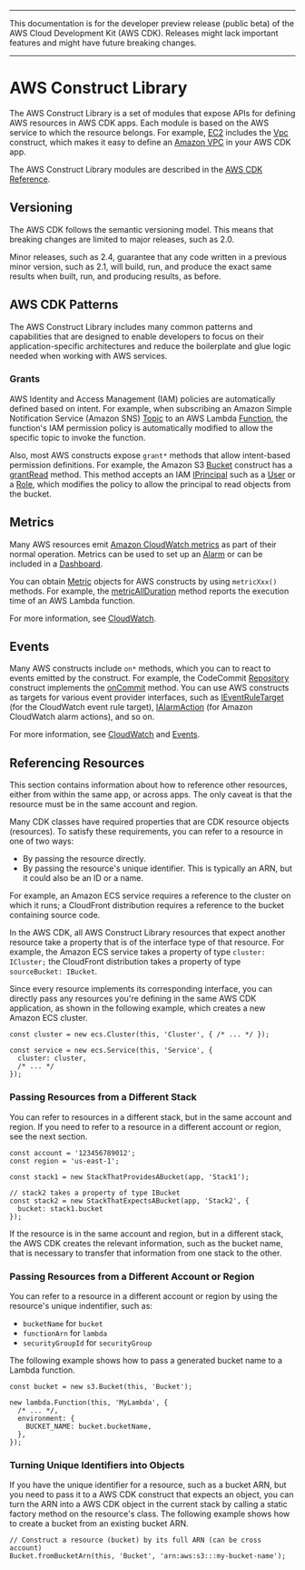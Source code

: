 --------

This documentation is for the developer preview release \(public beta\) of the AWS Cloud Development Kit \(AWS CDK\)\. Releases might lack important features and might have future breaking changes\.

--------

# AWS Construct Library<a name="aws_construct_lib"></a>

The AWS Construct Library is a set of modules that expose APIs for defining AWS resources in AWS CDK apps\. Each module is based on the AWS service to which the resource belongs\. For example, [EC2](https://docs.aws.amazon.com/cdk/api/latest/docs/aws-ec2-readme.html) includes the [Vpc](https://docs.aws.amazon.com/cdk/api/latest/typescript/api/aws-ec2/vpc.html) construct, which makes it easy to define an [Amazon VPC](https://aws.amazon.com/vpc) in your AWS CDK app\.

The AWS Construct Library modules are described in the [AWS CDK Reference](https://awslabs.github.io/aws-cdk/)\.

## Versioning<a name="aws_construct_lib_versioning"></a>

The AWS CDK follows the semantic versioning model\. This means that breaking changes are limited to major releases, such as 2\.0\.

Minor releases, such as 2\.4, guarantee that any code written in a previous minor version, such as 2\.1, will build, run, and produce the exact same results when built, run, and producing results, as before\.

## AWS CDK Patterns<a name="aws_construct_lib_patterns"></a>

The AWS Construct Library includes many common patterns and capabilities that are designed to enable developers to focus on their application\-specific architectures and reduce the boilerplate and glue logic needed when working with AWS services\.

### Grants<a name="aws_construct_lib_grants"></a>

AWS Identity and Access Management \(IAM\) policies are automatically defined based on intent\. For example, when subscribing an Amazon Simple Notification Service \(Amazon SNS\) [Topic](https://docs.aws.amazon.com/cdk/api/latest/typescript/api/aws-sns/topic.html) to an AWS Lambda [Function](https://docs.aws.amazon.com/cdk/api/latest/typescript/api/aws-lambda/function.html), the function's IAM permission policy is automatically modified to allow the specific topic to invoke the function\.

Also, most AWS constructs expose `grant*` methods that allow intent\-based permission definitions\. For example, the Amazon S3 [Bucket](https://docs.aws.amazon.com/cdk/api/latest/typescript/api/aws-s3/bucket.html) construct has a [grantRead](https://docs.aws.amazon.com/cdk/api/latest/docs/@aws-cdk_aws-s3.Bucket.html#grantreadidentity-objectskeypattern) method\. This method accepts an IAM [IPrincipal](https://docs.aws.amazon.com/cdk/api/latest/typescript/api/aws-iam/iprincipal.html) such as a [User](https://docs.aws.amazon.com/cdk/api/latest/typescript/api/aws-iam/user.html) or a [Role](https://docs.aws.amazon.com/cdk/api/latest/typescript/api/aws-iam/role.html), which modifies the policy to allow the principal to read objects from the bucket\.

## Metrics<a name="aws_construct_lib_metrics"></a>

Many AWS resources emit [Amazon CloudWatch metrics](https://docs.aws.amazon.com/AmazonCloudWatch/latest/monitoring/working_with_metrics.html) as part of their normal operation\. Metrics can be used to set up an [Alarm](https://docs.aws.amazon.com/cdk/api/latest/typescript/api/aws-cloudwatch/alarm.html) or can be included in a [Dashboard](https://docs.aws.amazon.com/cdk/api/latest/typescript/api/aws-cloudwatch/dashboard.html)\.

You can obtain [Metric](https://docs.aws.amazon.com/cdk/api/latest/typescript/api/aws-cloudwatch/metric.html) objects for AWS constructs by using `metricXxx()` methods\. For example, the [metricAllDuration](https://docs.aws.amazon.com/cdk/api/latest/typescript/api/aws-lambda/function.html#aws_lambda_Function_metricAllDuration) method reports the execution time of an AWS Lambda function\.

For more information, see [CloudWatch](https://docs.aws.amazon.com/cdk/api/latest/docs/aws-cloudwatch-readme.html)\.

## Events<a name="aws_construct_lib_events"></a>

Many AWS constructs include `on*` methods, which you can to react to events emitted by the construct\. For example, the CodeCommit [Repository](https://docs.aws.amazon.com/cdk/api/latest/typescript/api/aws-codecommit/repository.html) construct implements the [onCommit](https://docs.aws.amazon.com/cdk/api/latest/typescript/api/aws-codecommit/irepository.html#aws_codecommit_IRepository_onCommit) method\. You can use AWS constructs as targets for various event provider interfaces, such as [IEventRuleTarget](https://docs.aws.amazon.com/cdk/api/latest/typescript/api/aws-events/ieventruletarget.html) \(for the CloudWatch event rule target\), [IAlarmAction](https://docs.aws.amazon.com/cdk/api/latest/typescript/api/aws-cloudwatch/ialarmaction.html) \(for Amazon CloudWatch alarm actions\), and so on\.

For more information, see [CloudWatch](https://docs.aws.amazon.com/cdk/api/latest/docs/aws-cloudwatch-readme.html) and [Events](https://docs.aws.amazon.com/cdk/api/latest/docs/aws-events-readme.html)\.

## Referencing Resources<a name="aws_construct_lib_referencing"></a>

This section contains information about how to reference other resources, either from within the same app, or across apps\. The only caveat is that the resource must be in the same account and region\.

Many CDK classes have required properties that are CDK resource objects \(resources\)\. To satisfy these requirements, you can refer to a resource in one of two ways:
+ By passing the resource directly\.
+ By passing the resource's unique identifier\. This is typically an ARN, but it could also be an ID or a name\.

For example, an Amazon ECS service requires a reference to the cluster on which it runs; a CloudFront distribution requires a reference to the bucket containing source code\.

In the AWS CDK, all AWS Construct Library resources that expect another resource take a property that is of the interface type of that resource\. For example, the Amazon ECS service takes a property of type `cluster: ICluster;` the CloudFront distribution takes a property of type `sourceBucket: IBucket`\.

Since every resource implements its corresponding interface, you can directly pass any resources you're defining in the same AWS CDK application, as shown in the following example, which creates a new Amazon ECS cluster\.

```
const cluster = new ecs.Cluster(this, 'Cluster', { /* ... */ });

const service = new ecs.Service(this, 'Service', {
  cluster: cluster,
  /* ... */
});
```

### Passing Resources from a Different Stack<a name="aws_construct_lib_referencing_stack"></a>

You can refer to resources in a different stack, but in the same account and region\. If you need to refer to a resource in a different account or region, see the next section\.  

```
const account = '123456789012';
const region = 'us-east-1';

const stack1 = new StackThatProvidesABucket(app, 'Stack1');

// stack2 takes a property of type IBucket
const stack2 = new StackThatExpectsABucket(app, 'Stack2', {
  bucket: stack1.bucket
});
```

If the resource is in the same account and region, but in a different stack, the AWS CDK creates the relevant information, such as the bucket name, that is necessary to transfer that information from one stack to the other\.

### Passing Resources from a Different Account or Region<a name="aws_construct_lib_referencing_other"></a>

You can refer to a resource in a different account or region by using the resource's unique indentifier, such as:
+ `bucketName` for `bucket`
+ `functionArn` for `lambda`
+ `securityGroupId` for `securityGroup`

The following example shows how to pass a generated bucket name to a Lambda function\.

```
const bucket = new s3.Bucket(this, 'Bucket');

new lambda.Function(this, 'MyLambda', {
  /* ... */,
  environment: {
    BUCKET_NAME: bucket.bucketName,
  },
});
```

### Turning Unique Identifiers into Objects<a name="aws_construct_lib_referencing_ids"></a>

If you have the unique identifier for a resource, such as a bucket ARN, but you need to pass it to a AWS CDK construct that expects an object, you can turn the ARN into a AWS CDK object in the current stack by calling a static factory method on the resource's class\. The following example shows how to create a bucket from an existing bucket ARN\.

```
// Construct a resource (bucket) by its full ARN (can be cross account)
Bucket.fromBucketArn(this, 'Bucket', 'arn:aws:s3:::my-bucket-name');
```